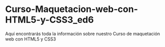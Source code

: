# Curso-Maquetacion-web-con-HTML5-y-CSS3_ed6
Aquí encontrarás toda la información sobre nuestro Curso de maquetación web con HTML5 y CSS3
